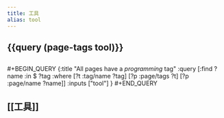 ```yaml
---
title: 工具
alias: tool
---
```

## {{query (page-tags tool)}}
##
#+BEGIN_QUERY
{:title "All pages have a *programming* tag"
 :query [:find ?name
         :in $ ?tag
         :where
         [?t :tag/name ?tag]
         [?p :page/tags ?t]
         [?p :page/name ?name]]
 :inputs ["tool"]
}
#+END_QUERY
## [[工具]]
